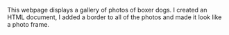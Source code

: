 This webpage displays a gallery of photos of boxer dogs. I created an HTML document, I added a border to all of the photos and made it look like a photo frame.
